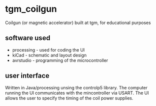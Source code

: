 # tgm_coilgun
Coilgun (or magnetic accelerator) built at tgm, for educational purposes
## software used
* processing - used for coding the UI
* kiCad - schematic and layout design
* avrstudio - programming of the microcontroller
## user interface
Written in Java/processing unsing the controlp5 library. The computer running
the UI communicates with the mincontroller via USART. The UI allows the user to
specify the timing of the coil power supplies.
